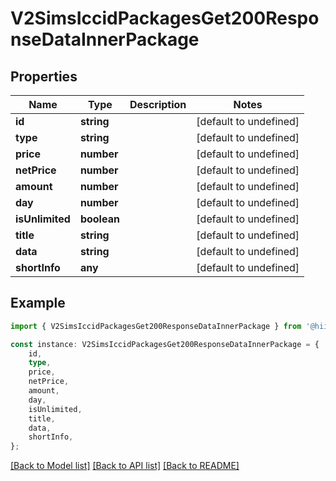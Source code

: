 # V2SimsIccidPackagesGet200ResponseDataInnerPackage


## Properties

Name | Type | Description | Notes
------------ | ------------- | ------------- | -------------
**id** | **string** |  | [default to undefined]
**type** | **string** |  | [default to undefined]
**price** | **number** |  | [default to undefined]
**netPrice** | **number** |  | [default to undefined]
**amount** | **number** |  | [default to undefined]
**day** | **number** |  | [default to undefined]
**isUnlimited** | **boolean** |  | [default to undefined]
**title** | **string** |  | [default to undefined]
**data** | **string** |  | [default to undefined]
**shortInfo** | **any** |  | [default to undefined]

## Example

```typescript
import { V2SimsIccidPackagesGet200ResponseDataInnerPackage } from '@hiilo/airalo';

const instance: V2SimsIccidPackagesGet200ResponseDataInnerPackage = {
    id,
    type,
    price,
    netPrice,
    amount,
    day,
    isUnlimited,
    title,
    data,
    shortInfo,
};
```

[[Back to Model list]](../README.md#documentation-for-models) [[Back to API list]](../README.md#documentation-for-api-endpoints) [[Back to README]](../README.md)
